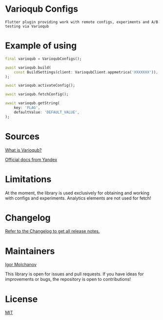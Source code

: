 # Varioqub Configs

    Flutter plugin providing work with remote configs, experiments and A/B testing via Varioqub

# Example of using

```dart
final varioqub = VarioqubConfigs();

await varioqub.build(
    const BuildSettings(client: VarioqubClient.appmetrica('XXXXXXX')), //your AppMetrica application ID
);

await varioqub.activateConfig();

await varioqub.fetchConfig();

await varioqub.getString(
    key: 'FLAG',
    defaultValue: 'DEFAULT_VALUE',
);
```

# Sources
[What is Varioqub?](https://varioqub.ru/)

[Official docs from Yandex](https://yandex.ru/support2/varioqub-app/ru/)

# Limitations
At the moment, the library is used exclusively for obtaining and working with configs and experiments. Analytics elements are not used for fetch!

# Changelog
[Refer to the Changelog to get all release notes.](https://github.com/meg4cyberc4t/varioqub_configs/blob/main/CHANGELOG.md)

# Maintainers

[Igor Molchanov](https://github.com/meg4cyberc4t)

This library is open for issues and pull requests. If you have ideas for improvements or bugs, the repository is open to contributions!

# License
[MIT](https://opensource.org/license/mit/)